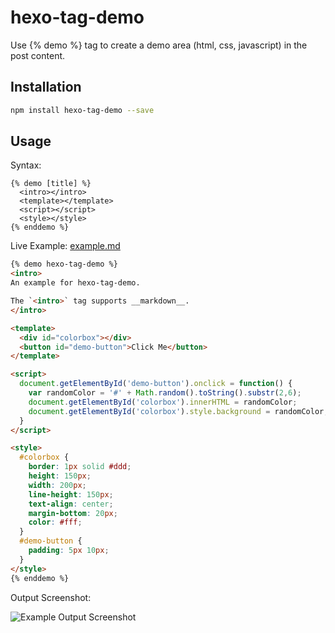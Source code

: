 # hexo-tag-demo

Use {% demo %} tag to create a demo area (html, css, javascript) in the post content.

## Installation

```bash
npm install hexo-tag-demo --save
```

## Usage

Syntax:

```
{% demo [title] %}
  <intro></intro>
  <template></template>
  <script></script>
  <style></style>
{% enddemo %}
```

Live Example: [example.md](https://raw.githubusercontent.com/laomao800/hexo-tag-demo/master/example.md)

```html
{% demo hexo-tag-demo %}
<intro>
An example for hexo-tag-demo.

The `<intro>` tag supports __markdown__.
</intro>

<template>
  <div id="colorbox"></div>
  <button id="demo-button">Click Me</button>
</template>

<script>
  document.getElementById('demo-button').onclick = function() {
    var randomColor = '#' + Math.random().toString().substr(2,6);
    document.getElementById('colorbox').innerHTML = randomColor;
    document.getElementById('colorbox').style.background = randomColor;
  }
</script>

<style>
  #colorbox {
    border: 1px solid #ddd;
    height: 150px;
    width: 200px;
    line-height: 150px;
    text-align: center;
    margin-bottom: 20px;
    color: #fff;
  }
  #demo-button {
    padding: 5px 10px;
  }
</style>
{% enddemo %}
```

Output Screenshot:

![Example Output Screenshot](https://raw.githubusercontent.com/laomao800/hexo-tag-demo/master/screenshot.png)
